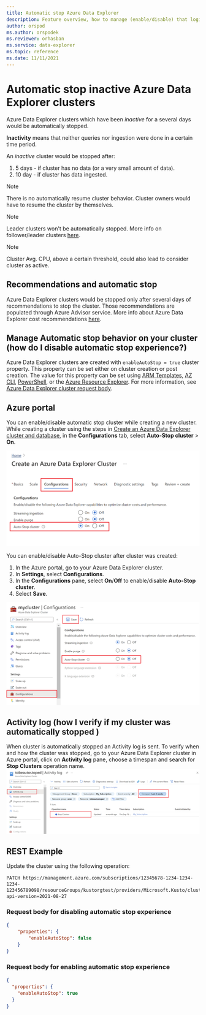 ```yaml
---
title: Automatic stop Azure Data Explorer
description: Feature overview, how to manage (enable/disable) that logic
author: orspod
ms.author: orspodek
ms.reviewer: orhasban
ms.service: data-explorer
ms.topic: reference
ms.date: 11/11/2021
---
```

# Automatic stop inactive Azure Data Explorer clusters 

Azure Data Explorer clusters which have been *inactive* for a several days would be automatically stopped.

**Inactivity** means that neither queries nor ingestion were done in a certain time period.

An *inactive* cluster would be stopped after:
1. 5 days - if cluster has no data (or a very small amount of data).
2. 10 day - if cluster has data ingested.

> [!NOTE]
> There is no automatically resume cluster behavior. Cluster owners would have to resume the cluster by themselves. 

> [!NOTE]
> Leader clusters won't be automatically stopped. More info on follower/leader clusters [here](./follower.md).

> [!NOTE]
> Cluster Avg. CPU, above a certain threshold, could also lead to consider cluster as active. 

## Recommendations and automatic stop

Azure Data Explorer clusters would be stopped only after several days of recommendations to stop the cluster. 
Those recommendations are populated through Azure Advisor service. More info about Azure Data Explorer cost recommendations [here](./azure-advisor.md#cost-recommendations).  

## Manage Automatic stop behavior on your cluster (how do I disable automatic stop experience?)

Azure Data Explorer clusters are created with `enableAutoStop = true` cluster property. 
This property can be set either on cluster creation or post creation.
The value for this property can be set using [ARM Templates](/azure/templates/microsoft.kusto/clusters?tabs=json#trustedexternaltenant-object), [AZ CLI](/cli/azure/kusto/cluster?view=azure-cli-latest#az_kusto_cluster_update-optional-parameters), [PowerShell](/powershell/module/az.kusto/new-azkustocluster), or the [Azure Resource Explorer](https://resources.azure.com/). For more information, see [Azure Data Explorer cluster request body](/rest/api/azurerekusto/clusters/createorupdate#request-body). 

## Azure portal

You can enable/disable automatic stop cluster while creating a new cluster.
While creating a cluster using the steps in [Create an Azure Data Explorer cluster and database](create-cluster-database-portal.md), in the **Configurations** tab, select **Auto-Stop cluster** > **On**.

![Configurations.](media/auto-stop-clusters/auto-stop-cluster-creation.png)

You can enable/disable Auto-Stop cluster after cluster was created:
1. In the Azure portal, go to your Azure Data Explorer cluster.
1. In **Settings**, select **Configurations**.
1. In the **Configurations** pane, select **On**/**Off** to enable/disable **Auto-Stop cluster**.
1. Select **Save**.

![Configurations.](media/auto-stop-clusters/auto-stop-cluster-update.png)

## Activity log (how I verify if my cluster was automatically stopped ) 
When cluster is automatically stopped an Activity log is sent.
To verify when and how the cluster was stopped, go to your Azure Data Explorer cluster in Azure portal, click on **Activity log** pane, 
choose a timespan and search for **Stop Clusters** operation name.
![Configurations.](media/auto-stop-clusters/auto-stop-cluster-activity-log.png)

## REST Example

Update the cluster using the following operation:

```http
PATCH https://management.azure.com/subscriptions/12345678-1234-1234-1234-123456789098/resourceGroups/kustorgtest/providers/Microsoft.Kusto/clusters/kustoclustertest?api-version=2021-08-27
```

### Request body for disabling automatic stop experience

```json
{
    "properties": { 
        "enableAutoStop": false 
    }
}
```

### Request body for enabling automatic stop experience

```json
{
  "properties": {
    "enableAutoStop": true
  }
}
```